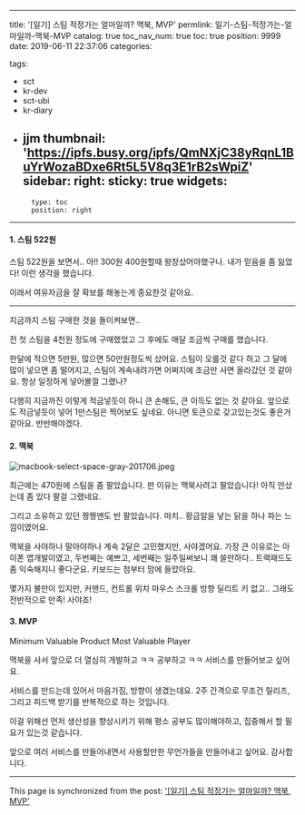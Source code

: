 
---
title: '[일기] 스팀 적정가는 얼마일까? 맥북, MVP'
permlink: 일기-스팀-적정가는-얼마일까-맥북-MVP
catalog: true
toc_nav_num: true
toc: true
position: 9999
date: 2019-06-11 22:37:06
categories:

tags:
- sct
- kr-dev
- sct-ubi
- kr-diary
- jjm
thumbnail: 'https://ipfs.busy.org/ipfs/QmNXjC38yRqnL1BuYrWozaBDxe6Rt5L5V8q3E1rB2sWpiZ'
sidebar:
    right:
        sticky: true
widgets:
    -
        type: toc
        position: right
---


#### 1. 스팀 522원

스팀 522원을 보면서.. 아!! 300원 400원할때
왕창샀어야했구나. 내가 믿음을 좀 잃었다!  이런 생각을 했습니다. 

이래서 여유자금을 잘 확보를 해놓는게 중요한것 같아요. 

---

지금까지 스팀 구매한 것을 돌이켜보면..

전 첫 스팀을 4천원 정도에 구매했었고 그 후에도 매달 조금씩 구매를 했습니다.

한달에 적으면 5만원, 많으면 50만원정도씩 샀어요.
스팀이 오를것 같다 하고 그 달에 많이 넣으면 좀 떨어지고,
스팀이 계속내려가면 어쩌지에 조금만 사면 올라갔던 것 같아요. 항상 일정하게 넣어볼껄 그랬나?

다행히 지금까진 이렇게 적금넣듯이 하니 큰 손해도, 큰 이득도 없는 것 같아요. 
앞으로도 적금넣듯이 넣어 1만스팀은 찍어보도 싶네요.
아니면 토큰으로 갖고있는것도 좋은거같아요. 반반해야겠다.

#### 2. 맥북

![macbook-select-space-gray-201706.jpeg](https://ipfs.busy.org/ipfs/QmNXjC38yRqnL1BuYrWozaBDxe6Rt5L5V8q3E1rB2sWpiZ)

최근에는 470원에 스팀을 좀 팔았습니다.
판 이유는 맥북사려고 팔았습니다!
아직 안샀는데 좀 있다 팔걸 그랬네요.

그리고 소유하고 있던 짱짱맨도 반 팔았습니다. 마치.. 황금알을 낳는 닭을 하나 파는 느낌이였어요.

맥북을 사야하나 말아야하나
계속 2달은 고민했지만, 사야겠어요.
가장 큰 이유로는 아이폰 앱개발이였고,
두번째는 예쁘고,
세번째는 일주일써보니 꽤 쓸만하다.. 
트랙패드도 좀 익숙해지니 좋다군요.
키보드는 첨부터 맘에 들았아요.

몇가지 불만이 있지만, 
커맨드, 컨트롤 위치
마우스 스크롤 방향
딜리트 키 없고..
그래도 전반적으로 만족! 사야죠!

#### 3. MVP
Minimum Valuable Product
Most Valuable Player

맥북을 사서 앞으로 더 열심히 개발하고 ㅋㅋ
공부하고 ㅋㅋ 서비스를 만들어보고 싶어요.

서비스를 만드는데 있어서 마음가짐, 방향이 생겼는데요.
2주 간격으로 무조건 릴리즈, 그리고 피드백 받기를 반복적으로 하는 것입니다.

이걸 위해선 먼저 생산성을 향상시키기 위해 평소 공부도 많이해야하고, 집중해서 할 필요가 있는것 같습니다.

앞으로 여러 서비스를 만들어내면서 사용할만한 무언가들을 만들어내고 싶어요. 감사합니다.

- - -

This page is synchronized from the post: ['[일기] 스팀 적정가는 얼마일까? 맥북, MVP'](https://steempeak.com/@jacobyu/scot-manager-sct-aaa-jjm-pal)
